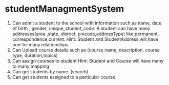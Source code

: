 # studentManagmentSystem
1.	Can admit a student to the school with information such as name, date of birth , gender, unique_student_code. A student can have many addresses(area ,state, district, pincode,addressType)  like permanent, correspondence,current.
	Hint: Student and StudentAddress will have one-to-many relationships.
2.	Can Upload course details such as (course name, description, course type, duration,topics)
3.	Can assign  courses to student
Hint: Student and Course will have many to many mapping
4.	Can get  students by name. (search)
5.	Can get students assigned to a particular course.
